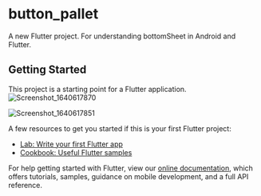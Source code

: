 # button_pallet

A new Flutter project.
For understanding bottomSheet in Android and Flutter.
## Getting Started

This project is a starting point for a Flutter application.
![Screenshot_1640617870](https://user-images.githubusercontent.com/56499611/147485144-b841fd5b-1f10-463d-9b6e-56bb20836c04.png)

![Screenshot_1640617851](https://user-images.githubusercontent.com/56499611/147485149-188933a3-2671-4c25-9911-39501cb8a57b.png)

A few resources to get you started if this is your first Flutter project:

- [Lab: Write your first Flutter app](https://flutter.dev/docs/get-started/codelab)
- [Cookbook: Useful Flutter samples](https://flutter.dev/docs/cookbook)

For help getting started with Flutter, view our
[online documentation](https://flutter.dev/docs), which offers tutorials,
samples, guidance on mobile development, and a full API reference.
